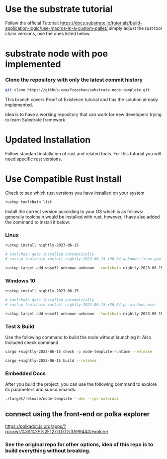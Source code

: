 # Use the substrate tutorial
Follow the official Tutorial:
https://docs.substrate.io/tutorials/build-application-logic/use-macros-in-a-custom-pallet/
simply adjust the rust tool chain versions, use the ones listed below
 
# substrate node with poe implemented

### Clone the repository with only the latest commit history
```sh
git clone https://github.com/fzeeshan/substrate-node-template.git
```
This branch covers Proof of Existence tutorial and has the solution already implemented. 

Idea is to have a working repository that can work for new developers trying to learn Substrate framework.
# Updated Installation
Follow standard installation of rust and related tools. For this tutorial you will need specific rust versions.
# Use Compatible Rust Install
Check to see which rust versions you have installed on your system
```sh
rustup toolchain list
```
Install the correct version according to your OS which is as follows:
generally toolchain would be installed with rust, however, i have also added the command to install it below:
### Linux
```sh
rustup install nightly-2023-06-15
```
```sh
# toolchain gets installed automatically
# rustup toolchain install nightly-2023-06-15-x86_64-unknown-linux-gnu
```
```sh
rustup target add wasm32-unknown-unknown --toolchain nightly-2023-06-15-x86_64-unknown-linux-gnu
```
### Windows 10
```sh
rustup install nightly-2023-06-15
```
```sh
# toolchain gets installed automatically
# rustup toolchain install nightly-2023-06-15-x86_64-pc-windows-msvc
```
```sh
rustup target add wasm32-unknown-unknown --toolchain nightly-2023-06-15-x86_64-pc-windows-msvc
```

### Test & Build

Use the following command to build the node without launching it:
Also Included check command
```sh
cargo +nightly-2023-06-15 check -p node-template-runtime --release
```
```sh
cargo +nightly-2023-06-15 build --release
```

### Embedded Docs

After you build the project, you can use the following command to explore its parameters and subcommands:

```sh
./target/release/node-template --dev --rpc-external
```
## connect using the front-end or polka explorer
https://polkadot.js.org/apps/?rpc=ws%3A%2F%2F127.0.0.1%3A9944#/explorer

### See the original repo for other options, idea of this repo is to build everything without breaking.
